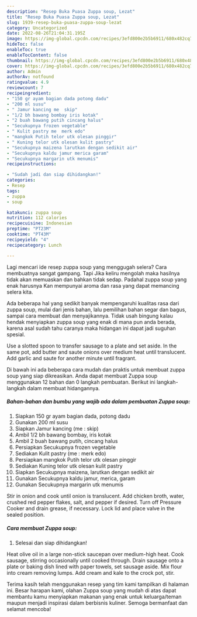 ```yaml
---
description: "Resep Buka Puasa Zuppa soup, Lezat"
title: "Resep Buka Puasa Zuppa soup, Lezat"
slug: 1939-resep-buka-puasa-zuppa-soup-lezat
category: Uncategorized
date: 2022-08-26T21:04:31.195Z
image: https://img-global.cpcdn.com/recipes/3efd800e2b5b6911/680x482cq70/zuppa-soup-foto-resep-utama.jpg
hideToc: false
enableToc: true
enableTocContent: false
thumbnail: https://img-global.cpcdn.com/recipes/3efd800e2b5b6911/680x482cq70/zuppa-soup-foto-resep-utama.jpg
cover: https://img-global.cpcdn.com/recipes/3efd800e2b5b6911/680x482cq70/zuppa-soup-foto-resep-utama.jpg
author: Admin
authorAv: notfound
ratingvalue: 4.9
reviewcount: 7
recipeingredient:
- "150 gr ayam bagian dada potong dadu"
- "200 ml susu"
- " Jamur kancing me  skip"
- "1/2 bh bawang bombay iris kotak"
- "2 buah bawang putih cincang halus"
- "Secukupnya frozen vegetable"
- " Kulit pastry me  merk edo"
- "mangkok Putih telor utk olesan pinggir"
- " Kuning telor utk olesan kulit pastry"
- "Secukupnya maizena larutkan dengan sedikit air"
- "Secukupnya kaldu jamur merica garam"
- "Secukupnya margarin utk menumis"
recipeinstructions:

- "Sudah jadi dan siap dihidangkan!"
categories:
- Resep
tags:
- zuppa
- soup

katakunci: zuppa soup 
nutrition: 112 calories
recipecuisine: Indonesian
preptime: "PT23M"
cooktime: "PT43M"
recipeyield: "4"
recipecategory: Lunch

---
```



Lagi mencari ide resep zuppa soup yang menggugah selera? Cara membuatnya sangat gampang. Tapi Jika keliru mengolah maka hasilnya tidak akan memuaskan dan bahkan tidak sedap. Padahal zuppa soup yang enak harusnya Kan mempunyai aroma dan rasa yang dapat memancing selera kita.


Ada beberapa hal yang sedikit banyak mempengaruhi kualitas rasa dari zuppa soup, mulai dari jenis bahan, lalu pemilihan bahan segar dan bagus, sampai cara membuat dan menyajikannya. Tidak usah bingung kalau hendak menyiapkan zuppa soup yang enak di mana pun anda berada, karena asal sudah tahu caranya maka hidangan ini dapat jadi suguhan spesial.

Use a slotted spoon to transfer sausage to a plate and set aside. In the same pot, add butter and saute onions over medium heat until translucent. Add garlic and saute for another minute until fragrant.


Di bawah ini ada beberapa cara mudah dan praktis untuk membuat zuppa soup yang siap dikreasikan. Anda dapat membuat Zuppa soup menggunakan 12 bahan dan 0 langkah pembuatan. Berikut ini langkah-langkah dalam membuat hidangannya.

<!--inarticleads1-->

##### Bahan-bahan dan bumbu yang wajib ada dalam pembuatan Zuppa soup:

1. Siapkan 150 gr ayam bagian dada, potong dadu
1. Gunakan 200 ml susu
1. Siapkan  Jamur kancing (me : skip)
1. Ambil 1/2 bh bawang bombay, iris kotak
1. Ambil 2 buah bawang putih, cincang halus
1. Persiapkan Secukupnya frozen vegetable
1. Sediakan  Kulit pastry (me : merk edo)
1. Persiapkan mangkok Putih telor utk olesan pinggir
1. Sediakan  Kuning telor utk olesan kulit pastry
1. Siapkan Secukupnya maizena, larutkan dengan sedikit air
1. Gunakan Secukupnya kaldu jamur, merica, garam
1. Gunakan Secukupnya margarin utk menumis


Stir in onion and cook until onion is translucent. Add chicken broth, water, crushed red pepper flakes, salt, and pepper if desired. Turn off Pressure Cooker and drain grease, if necessary. Lock lid and place valve in the sealed position. 

<!--inarticleads2-->

##### Cara membuat Zuppa soup:


1. Selesai dan siap dihidangkan!

Heat olive oil in a large non-stick saucepan over medium-high heat. Cook sausage, stirring occasionally until cooked through. Drain sausage onto a plate or baking dish lined with paper towels, set sausage aside. Mix flour into cream removing lumps. Add cream and kale to the crock pot, stir. 

Terima kasih telah menggunakan resep yang tim kami tampilkan di halaman ini. Besar harapan kami, olahan Zuppa soup yang mudah di atas dapat membantu kamu menyiapkan makanan yang enak untuk keluarga/teman maupun menjadi inspirasi dalam berbisnis kuliner. Semoga bermanfaat dan selamat mencoba!

